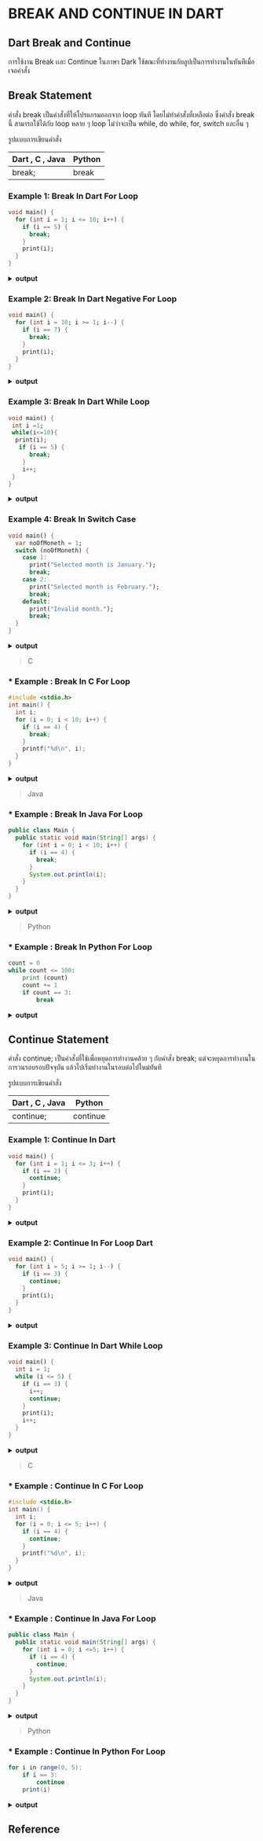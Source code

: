 # BREAK AND CONTINUE IN DART

## Dart Break and Continue
 การใช้งาน Break เเละ Continue ในภาษา Dark ใช้ขณะที่ทำงานกับลูปเป็นการทำงานในทันทีเมื่อเจอคำสั่ง
## Break Statement
 คำสั่ง break เป็นคำสั่งที่ให้โปรแกรมออกจาก loop ทันที โดยไม่ทำคำสั่งที่เหลือต่อ ซึ่งคำสั่ง break นี้ สามารถใช้ได้กับ loop หลาย ๆ loop ไม่ว่าจะเป็น while, do while, for, switch และอื่น ๆ

รูปเเบบการเขียนคำสั่ง

Dart , C , Java | Python
-|-
break; | break

### Example 1: Break In Dart For Loop 
```dart
void main() {
  for (int i = 1; i <= 10; i++) {
    if (i == 5) {
      break;
    }
    print(i);
  }
}
```
<details close>
<summary><b>output</b></summary>
 <pre>
1
2
3
4</pre>
</details>

### Example 2: Break In Dart Negative For Loop 
```dart
void main() {
  for (int i = 10; i >= 1; i--) {
    if (i == 7) {
      break;
    }
    print(i);
  }
}
```
<details close>
<summary><b>output</b></summary>
 <pre>
10
9
8</pre>
</details>

### Example 3: Break In Dart While Loop
```dart
void main() {
 int i =1;
 while(i<=10){
  print(i);
   if (i == 5) {
      break;
    }
    i++;
 }
}
```
<details close>
<summary><b>output</b></summary>
 <pre>
1
2
3
4
5</pre>
</details>

### Example 4: Break In Switch Case
```dart
void main() {
  var noOfMoneth = 1;
  switch (noOfMoneth) {
    case 1:
      print("Selected month is January.");
      break;
    case 2:
      print("Selected month is February.");
      break;
    default:
      print("Invalid month.");
      break;
  }
}
```
<details close>
<summary><b>output</b></summary>
 <pre>
Selected month is January.</pre>
</details>

> C
### * Example : Break In C For Loop
```c
#include <stdio.h>
int main() {
  int i;
  for (i = 0; i < 10; i++) {
    if (i == 4) {
      break;
    }
    printf("%d\n", i);
  }
}
```
<details close>
<summary><b>output</b></summary>
 <pre>
0
1
2
3</pre>
</details>

> Java
### * Example : Break In Java For Loop
```java
public class Main {
  public static void main(String[] args) {
    for (int i = 0; i < 10; i++) {
      if (i == 4) {
        break;
      }
      System.out.println(i);
    }  
  }
}
```
<details close>
<summary><b>output</b></summary>
 <pre>
0
1
2
3</pre>
</details>

> Python
### * Example : Break In Python For Loop
```python
count = 0
while count <= 100:
    print (count)
    count += 1
    if count == 3:
        break
```
<details close>
<summary><b>output</b></summary>
 <pre>
0
1
2
3</pre>
</details>

## Continue Statement
 คำสั่ง continue; เป็นคำสั่งที่ใช้เพื่อหยุดการทำงานคล้าย ๆ กับคำสั่ง break; แต่จะหยุดการทำงานในการวนรอบรอบปัจจุบัน แล้วไปเริ่มทำงานในรอบต่อไปใหม่ทันที

รูปเเบบการเขียนคำสั่ง

Dart , C , Java | Python
-|-
continue; | continue

### Example 1: Continue In Dart
```dart
void main() {
  for (int i = 1; i <= 3; i++) {
    if (i == 2) {
      continue;
    }
    print(i);
  }
}
```
<details close>
<summary><b>output</b></summary>
 <pre>
1
3</pre>
</details>

### Example 2: Continue In For Loop Dart
```dart
void main() {
  for (int i = 5; i >= 1; i--) {
    if (i == 3) {
      continue;
    }
    print(i);
  }
}
```
<details close>
<summary><b>output</b></summary>
 <pre>
5
4
2
1</pre>
</details>

### Example 3: Continue In Dart While Loop
```dart
void main() {
  int i = 1;
  while (i <= 5) {
    if (i == 3) {
      i++;
      continue;
    }
    print(i);
    i++;
  }
}
```
<details close>
<summary><b>output</b></summary>
 <pre>
1
2
3
4
5</pre>
</details>

> C
### * Example : Continue In C For Loop
```c
#include <stdio.h>
int main() {
  int i;
  for (i = 0; i <= 5; i++) {
    if (i == 4) {
      continue;
    }
    printf("%d\n", i);
  }
}
```
<details close>
<summary><b>output</b></summary>
 <pre>
0
1
2
3
5</pre>
</details>

> Java
### * Example : Continue In Java For Loop
```java
public class Main {
  public static void main(String[] args) {
    for (int i = 0; i <=5; i++) {
      if (i == 4) {
        continue;
      }
      System.out.println(i);
    }  
  }
}
```
<details close>
<summary><b>output</b></summary>
 <pre>
0
1
2
3
5</pre>
</details>

> Python
### * Example : Continue In Python For Loop
```java
for i in range(0, 5):
    if i == 3:
        continue
    print(i)
```
<details close>
<summary><b>output</b></summary>
 <pre>
0
1
2
4</pre>
</details>

## Reference
